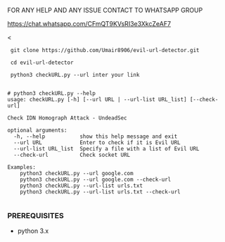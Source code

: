 FOR ANY HELP AND ANY ISSUE CONTACT TO WHATSAPP GROUP

https://chat.whatsapp.com/CFmQT9KVsRI3e3XkcZeAF7

<
```
 git clone https://github.com/Umair8906/evil-url-detector.git

 cd evil-url-detector
 
 python3 checkURL.py --url inter your link
 
```

```
# python3 checkURL.py --help
usage: checkURL.py [-h] [--url URL | --url-list URL_list] [--check-url]

Check IDN Homograph Attack - UndeadSec

optional arguments:
  -h, --help           show this help message and exit
  --url URL            Enter to check if it is Evil URL
  --url-list URL_list  Specify a file with a list of Evil URL
  --check-url          Check socket URL

Examples:
    python3 checkURL.py --url google.com
    python3 checkURL.py --url google.com --check-url
    python3 checkURL.py --url-list urls.txt
    python3 checkURL.py --url-list urls.txt --check-url


```
### PREREQUISITES

* python 3.x 

#
